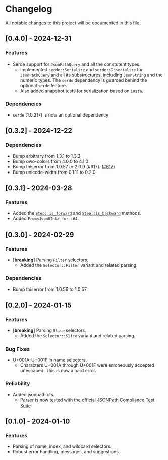 # Changelog

All notable changes to this project will be documented in this file.

## [0.4.0] - 2024-12-31

### Features

- Serde support for `JsonPathQuery` and all the constutent types.
  - Implemented `serde::Serialize` and `serde::Deserialize` for
    `JsonPathQuery` and all its substructures, including `JsonString`
    and the numeric types. The `serde` dependency is guarded behind the optional `serde` feature.
  - Also added snapshot tests for serialization based on `insta`.

### Dependencies

- `serde` (1.0.217) is now an optional dependency

## [0.3.2] - 2024-12-22

### Dependencies

- Bump arbitrary from 1.3.1 to 1.3.2
- Bump owo-colors from 4.0.0 to 4.1.0
- Bump thiserror from 1.0.57 to 2.0.9 (#617). ([#617](https://github.com/V0ldek/rsonpath/issues/617))
- Bump unicode-width from 0.1.11 to 0.2.0

## [0.3.1] - 2024-03-28

### Features

- Added the [`Step::is_forward`](https://docs.rs/rsonpath-syntax/0.3.1/rsonpath_syntax/enum.Step.html#method.is_forward) and [`Step::is_backward`](https://docs.rs/rsonpath-syntax/0.3.1/rsonpath_syntax/enum.Step.html#method.is_backward) methods.
- Added `From<JsonUInt> for i64`.

## [0.3.0] - 2024-02-29

### Features

- [**breaking**] Parsing `Filter` selectors.
  - Added the `Selector::Filter` variant and related parsing.

### Dependencies

- Bump thiserror from 1.0.56 to 1.0.57

## [0.2.0] - 2024-01-15

### Features

- [**breaking**] Parsing `Slice` selectors.
  - Added the `Selector::Slice` variant and related parsing.

### Bug Fixes

- U+001A-U+001F in name selectors.
  - Characters U+001A through U+001F were erroneously accepted unescaped.
    This is now a hard error.

### Reliability

- Added jsonpath cts.
  - Parser is now tested with the official
[JSONPath Compliance Test Suite](https://github.com/jsonpath-standard/jsonpath-compliance-test-suite)

## [0.1.0] - 2024-01-10

### Features

- Parsing of name, index, and wildcard selectors.
- Robust error handling, messages, and suggestions.
